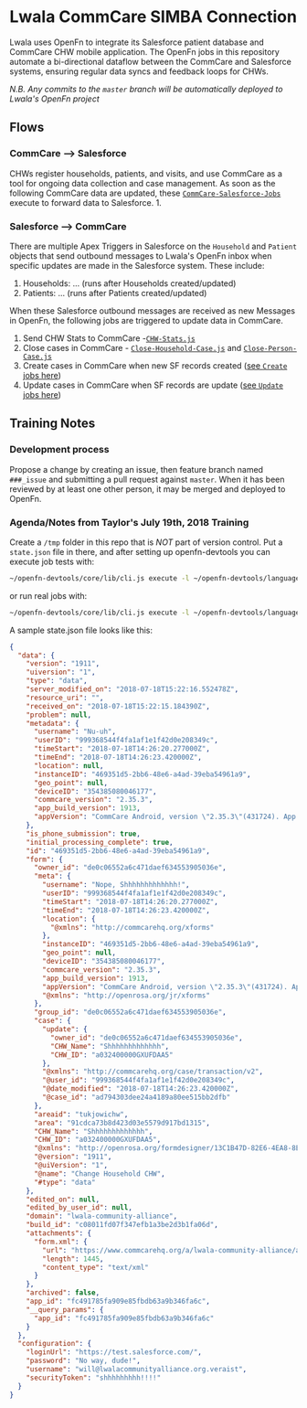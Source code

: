 # Lwala CommCare SIMBA Connection

Lwala uses OpenFn to integrate its Salesforce patient database and CommCare CHW mobile application. The OpenFn jobs in this repository automate a bi-directional dataflow between the CommCare and Salesforce systems, ensuring regular data syncs and feedback loops for CHWs. 

*N.B. Any commits to the `master` branch will be automatically deployed to
Lwala's OpenFn project*

## Flows
### CommCare --> Salesforce
CHWs register households, patients, and visits, and use CommCare as a tool for ongoing data collection and case management. As soon as the following CommCare data are updated, these [`CommCare-Salesforce-Jobs`](https://github.com/OpenFn/lwala/tree/master/commcare-salesforce-jobs) execute to forward data to Salesforce. 
1. 

### Salesforce --> CommCare
There are multiple Apex Triggers in Salesforce on the `Household` and `Patient` objects that send outbound messages to Lwala's OpenFn inbox when specific updates are made in the Salesforce system. These include: 
1. Households: ... (runs after Households created/updated)
2. Patients: ... (runs after Patients created/updated)

When these Salesforce outbound messages are received as new Messages in OpenFn, the following jobs are triggered to update data in CommCare. 
1. Send CHW Stats to CommCare -[`CHW-Stats.js`](https://github.com/OpenFn/lwala/blob/master/salesforce-commcare-jobs/CHW-Stats.js)
2. Close cases in CommCare - [`Close-Household-Case.js`](https://github.com/OpenFn/lwala/blob/master/salesforce-commcare-jobs/Close-Household-Case.js) and [`Close-Person-Case.js`](https://github.com/OpenFn/lwala/blob/master/salesforce-commcare-jobs/Close-Person-Case.js)
3. Create cases in CommCare when new SF records created ([see `Create` jobs here](https://github.com/OpenFn/lwala/tree/master/salesforce-commcare-jobs))
4. Update cases in CommCare when SF records are update ([see `Update` jobs here](https://github.com/OpenFn/lwala/tree/master/salesforce-commcare-jobs)) 

## Training Notes

### Development process
Propose a change by creating an issue, then feature branch named `###_issue` and
submitting a pull request against `master`. When it has been reviewed by at
least one other person, it may be merged and deployed to OpenFn.

### Agenda/Notes from Taylor's July 19th, 2018 Training
Create a `/tmp` folder in this repo that is _NOT_ part of version control. Put a
`state.json` file in there, and after setting up openfn-devtools you can execute
job tests with:
```sh
~/openfn-devtools/core/lib/cli.js execute -l ~/openfn-devtools/language-salesforce/lib/FakeAdaptor -e ./commcare-salesforce-jobs/Update-Person-in-SF-Production.js -o ./tmp/output.json -s ./tmp/state.json
```
or run real jobs with:
```sh
~/openfn-devtools/core/lib/cli.js execute -l ~/openfn-devtools/language-salesforce/lib/Adaptor -e ./commcare-salesforce-jobs/Update-Person-in-SF-Production.js -o ./tmp/output.json -s ./tmp/state.json
```

A sample state.json file looks like this:
```json
{
  "data": {
    "version": "1911",
    "uiversion": "1",
    "type": "data",
    "server_modified_on": "2018-07-18T15:22:16.552478Z",
    "resource_uri": "",
    "received_on": "2018-07-18T15:22:15.184390Z",
    "problem": null,
    "metadata": {
      "username": "Nu-uh",
      "userID": "999368544f4fa1af1e1f42d0e208349c",
      "timeStart": "2018-07-18T14:26:20.277000Z",
      "timeEnd": "2018-07-18T14:26:23.420000Z",
      "location": null,
      "instanceID": "469351d5-2bb6-48e6-a4ad-39eba54961a9",
      "geo_point": null,
      "deviceID": "354385080046177",
      "commcare_version": "2.35.3",
      "app_build_version": 1913,
      "appVersion": "CommCare Android, version \"2.35.3\"(431724). App v1913. CommCare Version 2.35. Build 431724, built on: 2017-04-19"
    },
    "is_phone_submission": true,
    "initial_processing_complete": true,
    "id": "469351d5-2bb6-48e6-a4ad-39eba54961a9",
    "form": {
      "owner_id": "de0c06552a6c471daef634553905036e",
      "meta": {
        "username": "Nope, Shhhhhhhhhhhhh!",
        "userID": "999368544f4fa1af1e1f42d0e208349c",
        "timeStart": "2018-07-18T14:26:20.277000Z",
        "timeEnd": "2018-07-18T14:26:23.420000Z",
        "location": {
          "@xmlns": "http://commcarehq.org/xforms"
        },
        "instanceID": "469351d5-2bb6-48e6-a4ad-39eba54961a9",
        "geo_point": null,
        "deviceID": "354385080046177",
        "commcare_version": "2.35.3",
        "app_build_version": 1913,
        "appVersion": "CommCare Android, version \"2.35.3\"(431724). App v1913. CommCare Version 2.35. Build 431724, built on: 2017-04-19",
        "@xmlns": "http://openrosa.org/jr/xforms"
      },
      "group_id": "de0c06552a6c471daef634553905036e",
      "case": {
        "update": {
          "owner_id": "de0c06552a6c471daef634553905036e",
          "CHW_Name": "Shhhhhhhhhhhhh",
          "CHW_ID": "a032400000GXUFDAA5"
        },
        "@xmlns": "http://commcarehq.org/case/transaction/v2",
        "@user_id": "999368544f4fa1af1e1f42d0e208349c",
        "@date_modified": "2018-07-18T14:26:23.420000Z",
        "@case_id": "ad794303dee24a4189a80ee515bb2dfb"
      },
      "areaid": "tukjowichw",
      "area": "91cdca73b8d423d03e5579d917bd1315",
      "CHW_Name": "Shhhhhhhhhhhhh",
      "CHW_ID": "a032400000GXUFDAA5",
      "@xmlns": "http://openrosa.org/formdesigner/13C1B47D-82E6-4EA8-8E21-F286F1A3AE39",
      "@version": "1911",
      "@uiVersion": "1",
      "@name": "Change Household CHW",
      "#type": "data"
    },
    "edited_on": null,
    "edited_by_user_id": null,
    "domain": "lwala-community-alliance",
    "build_id": "c08011fd07f347efb1a3be2d3b1fa06d",
    "attachments": {
      "form.xml": {
        "url": "https://www.commcarehq.org/a/lwala-community-alliance/api/form/attachment/469351d5-2bb6-48e6-a4ad-39eba54961a9/form.xml",
        "length": 1445,
        "content_type": "text/xml"
      }
    },
    "archived": false,
    "app_id": "fc491785fa909e85fbdb63a9b346fa6c",
    "__query_params": {
      "app_id": "fc491785fa909e85fbdb63a9b346fa6c"
    }
  },
  "configuration": {
    "loginUrl": "https://test.salesforce.com/",
    "password": "No way, dude!",
    "username": "will@lwalacommunityalliance.org.veraist",
    "securityToken": "shhhhhhhhh!!!!"
  }
}
```

